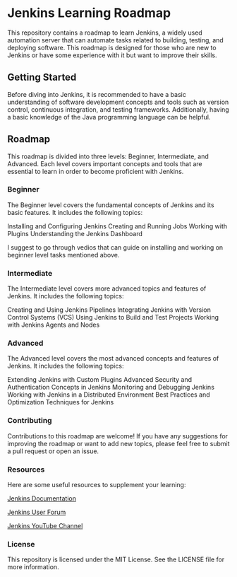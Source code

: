 # Jenkins Learning Roadmap

This repository contains a roadmap to learn Jenkins, a widely used automation server that can automate tasks related to building, testing, and deploying software. This roadmap is designed for those who are new to Jenkins or have some experience with it but want to improve their skills.

## Getting Started

Before diving into Jenkins, it is recommended to have a basic understanding of software development concepts and tools such as version control, continuous integration, and testing frameworks. Additionally, having a basic knowledge of the Java programming language can be helpful.

## Roadmap

This roadmap is divided into three levels: Beginner, Intermediate, and Advanced. Each level covers important concepts and tools that are essential to learn in order to become proficient with Jenkins.

### Beginner

The Beginner level covers the fundamental concepts of Jenkins and its basic features. It includes the following topics:

Installing and Configuring Jenkins
Creating and Running Jobs
Working with Plugins
Understanding the Jenkins Dashboard

I suggest to go through vedios that can guide on installing and working on beginner level tasks mentioned above.

### Intermediate

The Intermediate level covers more advanced topics and features of Jenkins. It includes the following topics:

Creating and Using Jenkins Pipelines
Integrating Jenkins with Version Control Systems (VCS)
Using Jenkins to Build and Test Projects
Working with Jenkins Agents and Nodes

### Advanced

The Advanced level covers the most advanced concepts and features of Jenkins. It includes the following topics:

Extending Jenkins with Custom Plugins
Advanced Security and Authentication Concepts in Jenkins
Monitoring and Debugging Jenkins
Working with Jenkins in a Distributed Environment
Best Practices and Optimization Techniques for Jenkins

### Contributing
Contributions to this roadmap are welcome! If you have any suggestions for improving the roadmap or want to add new topics, please feel free to submit a pull request or open an issue.

### Resources
Here are some useful resources to supplement your learning:

[Jenkins Documentation](https://www.jenkins.io/doc/)

[Jenkins User Forum](https://groups.google.com/g/jenkinsci-users)

[Jenkins YouTube Channel](https://www.youtube.com/user/JenkinsCI)

### License
This repository is licensed under the MIT License. See the LICENSE file for more information.
